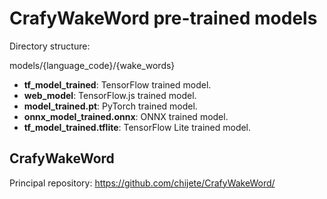 # CrafyWakeWord pre-trained models

Directory structure:

models/{language_code}/{wake_words}
- **tf_model_trained**: TensorFlow trained model.
- **web_model**: TensorFlow.js trained model.
- **model_trained.pt**: PyTorch trained model.
- **onnx_model_trained.onnx**: ONNX trained model.
- **tf_model_trained.tflite**: TensorFlow Lite trained model.

## CrafyWakeWord
Principal repository: https://github.com/chijete/CrafyWakeWord/